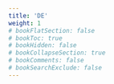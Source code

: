 ```yaml
---
title: 'DE'
weight: 1
# bookFlatSection: false
# bookToc: true
# bookHidden: false
# bookCollapseSection: true
# bookComments: false
# bookSearchExclude: false
---
```


<meta charset="UTF-8">
<meta name="viewport" content="width=device-width, initial-scale=1.0">
<title>Stats</title>
<script src="https://cdn.plot.ly/plotly-latest.min.js"></script>

<div id="ncty42ShyMwTaG3kn1Ab" class="plotly-graph-div" style="height:100%; width:100%;"></div>
<script type="text/javascript">
    Plotly.newPlot("ncty42ShyMwTaG3kn1Ab", {"data":[{"type":"scatter","name":"de01- W","mode":"lines","x":[1.0,2.0,3.0,4.0,5.0,6.0,7.0,8.0,9.0,10.0],"y":[1.4426960309452606,2.4181608390932303,0.1886180433233922,1.4766506896860045,3.313890775821944,0.9004643264490856,2.0703893278913976,3.3219280948873626,0.0,0.0],"text":["E03","E04","E06","E08 -- Blackout","E10","E12","E14","E16","E18","E20"]},{"type":"scatter","name":"de01r- L","mode":"lines","x":[1.0,3.0,4.0,5.0,6.0,7.0,8.0,9.0,10.0],"y":[3.9925555620206055,1.3736600582396667,2.6896954640532056,2.311291867790048,1.455909780694372,2.370111628397327,0.8699394594356271,1.2479275134435857,2.5849625007211565],"text":["E02","E06","E08","E10","E12","E14","E16","E18","E20"]},{"type":"scatter","name":"de02- W","mode":"lines","x":[1.0,2.0,3.0,4.0,5.0,6.0,7.0,8.0,9.0,10.0],"y":[2.424983222224046,1.8314001169352563,4.534312599844869,3.077853033159416,0.9481610684803818,1.8045288779788409,2.3485223048990753,3.1043366598147357,0.0,0.0],"text":["E02","E04","E06","E08","E10","E12","E14","E16","E18","E20"]},{"type":"scatter","name":"de02r- W","mode":"lines","x":[1.0,2.0,3.0,5.0,6.0,7.0,8.0,9.0,10.0],"y":[3.9925555620206055,2.066631220015802,3.1567225454993197,1.5741826619679136,1.9602998761797423,0.0,5.523561956057014,0.0,0.0],"text":["E04","E06","E08","E12","E14","E16","E18","E20","E21"]},{"type":"scatter","name":"de03- W","mode":"lines","x":[1.0,2.0,3.0,4.0,5.0,6.0,7.0,8.0,9.0,10.0,11.0],"y":[3.9925555620206055,1.903269908302993,1.658965058566452,2.172358027405153,2.556693253949203,6.612383541475902,0.7369655941662062,0.0,0.0,0.0,2.5849625007211565],"text":["E02","E04","E06","E08","E10","E12","E14","E16","E18","E20","reunion"]},{"type":"scatter","name":"de03r- W","mode":"lines","x":[1.0,2.0,3.0,4.0,5.0,6.0,7.0,8.0,9.0,10.0],"y":[3.9925555620206055,2.0531592770184797,2.095638151246178,5.081085271479625,1.5839144112882901,1.7037322909834467,2.115477217419936,1.584962500721156,0.0,0.0],"text":["E04","E06","E08","E10","E12","E14","E16","E18 -- Blackout","E20","E22"]},{"type":"scatter","name":"de04- W","mode":"lines","x":[1.0,2.0,3.0,4.0,5.0,6.0,7.0,8.0,9.0],"y":[3.9690242501185837,2.099208936927085,1.4910817401192722,2.2963254061632217,1.8552649070189893,1.0,0.7369655941662062,0.7776075786635522,2.8073549220576037],"text":["E04","E06","E08","E10","E12","E14","E16 -- Blackout","E18 -- Blackout","E21 -- finale"]},{"type":"scatter","name":"de04r- W","mode":"lines","x":[1.0,2.0,3.0,4.0,5.0,6.0,7.0,7.0,8.0],"y":[2.424983222224046,2.41873460606378,2.3366514526768722,1.8205429554600525,5.9037297220879985,2.700439718141092,1.0,0.0,0.0],"text":["E04","E06","E08","E10 -- blackout","E12","E14","E16","E19","E20"]},{"type":"scatter","name":"de05- L","mode":"lines","x":[1.0,2.0,3.0,4.0,5.0,6.0,7.0,8.0,9.0,10.0,11.0],"y":[2.4119367080594523,2.006784429335685,6.073443624916158,1.433375245543319,1.3393852919639084,1.6828098241193008,2.5849625007211565,0.0,0.0,0.5849625007211561,1.0],"text":["E04","E06","E08","E10","E12","E14","E16","E18","E19","E20","E21 -- Reunion"]}],"layout":{"title":{"text":"Matchingnight / matching ceremony"},"height":800,"hovermode":"x","clickmode":"event","dragmode":"pan","xaxis":{"title":{"text":"#MB"},"mirror":true,"showline":true},"yaxis":{"title":{"text":"I [bit]"}}},"config":{"scrollZoom":true,"displaylogo":false}});
</script><div id="zijBS5j24r85Uu5WwA8R" class="plotly-graph-div" style="height:100%; width:100%;"></div>
<script type="text/javascript">
    Plotly.newPlot("zijBS5j24r85Uu5WwA8R", {"data":[{"type":"scatter","name":"de01- W","mode":"lines","x":[1.0,2.0,3.0,4.0,5.0,6.0,7.0,8.0,9.0,10.0],"y":[0.15200309344504995,0.14755718841385784,3.5680243699622696,1.9913585001720526,0.24410467729894278,3.040641984497346,0.25153876699596445,0.5849625007211561,0.0,0.0],"text":["E02","E04","E06","E08","E10","E12","E14","E16","E18","E20"]},{"type":"scatter","name":"de01r- L","mode":"lines","x":[1.0,2.0,3.0,4.0,5.0,6.0,7.0,8.0,9.0,9.100000381469727,10.0],"y":[0.15200309344504995,3.8832797163591324,0.11059060550948216,0.0,0.0,0.11609706492287117,0.9298739136093578,0.0,0.6100534816839867,0.0,0.4150374992788438],"text":["E02","E03 -- Francesco muss ausziehen","E06","E08 -- verkauft?","E10 -- verkauft?","E12","E14","E16","E18","E18/15 -- geschenkte Matchbox","E20"]},{"type":"scatter","name":"de02- W","mode":"lines","x":[1.0,2.0,3.0,4.0,5.0,6.0,7.0,8.0,9.0,10.0],"y":[0.15200309344504995,0.0,0.44801628573303837,0.7488455758819562,1.3680982763202882,0.0,0.0,0.0,0.3219280948873623,0.0],"text":["E02","E04 -- verkauft?","E06","E08","E10","E12 -- verkauft","E14","E16","E18","E20"]},{"type":"scatter","name":"de02r- W","mode":"lines","x":[1.0,2.0,3.0,4.0,4.099999904632568,5.0,6.0,7.0,8.0,9.0,10.0],"y":[0.15200309344504995,0.5015953188315482,0.11339360203625443,0.0,3.7313441758175436,0.16992500144231246,0.24312504051589615,0.5932301167047568,1.3344190390705593,0.0,0.0],"text":["E03","E05","E07","E09 -- verkauft","E09 -- Lukas will gehen","E11","E13","E15","E17","E19","E21"]},{"type":"scatter","name":"de03- W","mode":"lines","x":[1.0,2.0,3.0,4.0,5.0,6.0,7.0,8.0,9.0,10.0],"y":[0.15200309344504995,0.11293698189908152,0.4007632216107686,0.0,1.2535510186349694,0.049582028850560345,0.9259994185562229,0.0,0.0,0.0],"text":["E02","E04","E06","E08 -- verkauft","E10","E12","E14","E16","E18","E20"]},{"type":"scatter","name":"de03r- W","mode":"lines","x":[1.0,2.0,3.0,4.0,5.0,6.0,7.0,8.0,9.0,10.0],"y":[0.15200309344504995,0.5676845092893208,0.16597830439073458,0.3727986278791449,0.205821658133084,0.48040656967856654,2.9577717646107025,0.0,0.0,0.0],"text":["E03","E05","E07","E09","E11","E13","E15","E17","E19","E21"]},{"type":"scatter","name":"de04- W","mode":"lines","x":[0.75,1.0,2.0,3.0,4.0,5.0,6.0,7.0,8.0,9.0],"y":[0.15200309344504995,0.15038481504666718,0.11781991711387982,1.6817109240403267,0.13865348844493983,7.839583636278954,0.1963972128035033,0.2630344058337938,0.0,0.0],"text":["E02 -- zusätzliche MB, da dup nicht bekannt","E03","E05","E07","E09","E11","E13","E15","E17","E19"]},{"type":"scatter","name":"de04r- W","mode":"lines","x":[1.0,2.0,3.0,4.0,5.0,6.0,7.0,8.0,9.0],"y":[0.15200309344504995,2.5095550980631334,0.0,0.9174324395037694,0.0,2.9289169019385177,0.0,0.0,0.0],"text":["E03","E05","E07 -- verkauft d Jenny","E09","E11 -- verkauft d Gabriela","E13","E15","E18","E19"]},{"type":"scatter","name":"de05- L","mode":"lines","x":[1.0,2.0,3.0,3.0999999046325684,4.0,5.0,6.0,7.0,8.0,9.0,10.0],"y":[0.15200309344504995,0.31404433313526314,0.11863365402366224,0.1523025053204496,0.6853679150595938,6.039653976494703,0.9147527133814888,0.07800251200127305,0.0,0.0,0.0],"text":["E03","E05","E06","E07","E09","E11","E13","E15","E17 -- verkauft","E18","E19"]}],"layout":{"title":{"text":"Matchbox / truth booth"},"height":800,"hovermode":"x","clickmode":"event","dragmode":"pan","xaxis":{"title":{"text":"#MN"},"mirror":true,"showline":true},"yaxis":{"title":{"text":"I [bit]"}}},"config":{"scrollZoom":true,"displaylogo":false}});
</script><div id="UOMO6J1dkCpy9AqX5PYs" class="plotly-graph-div" style="height:100%; width:100%;"></div>
<script type="text/javascript">
    Plotly.newPlot("UOMO6J1dkCpy9AqX5PYs", {"data":[{"type":"scatter","name":"de01- W","mode":"lines","x":[0.0,1.0,2.0,3.0,4.0,5.0,6.0,7.0,8.0,9.0,10.0,11.0,12.0,13.0,14.0,15.0,16.0,17.0,18.0,19.0,20.0],"y":[25.112989209604315,24.960986116159265,23.518290085214005,23.37073289680015,20.952572057706917,17.384547687744647,17.195929644421255,15.204571144249204,13.727920454563199,13.483815777264256,10.169925001442312,7.129283016944966,6.22881869049588,5.977279923499917,3.9068905956085187,3.321928094887362,0.0,0.0,0.0,0.0,0.0],"text":["initial","MB#1-E02","MN#1-E03","MB#2-E04","MN#2-E04","MB#3-E06","MN#3-E06","MB#4-E08","MN#4-E08 -- Blackout","MB#5-E10","MN#5-E10","MB#6-E12","MN#6-E12","MB#7-E14","MN#7-E14","MB#8-E16","MN#8-E16","MB#9-E18","MN#9-E18","MB#10-E20","MN#10-E20"]},{"type":"scatter","name":"de01r- L","mode":"lines","x":[0.0,1.0,2.0,3.0,5.0,6.0,7.0,8.0,9.0,10.0,11.0,12.0,13.0,14.0,15.0,16.0,17.0,17.200000762939453,18.0,19.0,20.0],"y":[25.112989209604315,24.960986116159265,20.96843055413866,17.08515083777953,16.974560232270047,15.600900174030382,15.600900174030382,12.911204709977175,12.911204709977175,10.599912842187127,10.483815777264256,9.027905996569885,8.098032082960527,5.727920454563199,5.727920454563199,4.857980995127572,4.247927513443585,4.247927513443585,3.0,2.584962500721156,0.0],"text":["initial","MB#1-E02","MN#1-E02","MB#2-E03 -- Francesco muss ausziehen","MB#3-E06","MN#3-E06","MB#4-E08 -- verkauft?","MN#4-E08","MB#5-E10 -- verkauft?","MN#5-E10","MB#6-E12","MN#6-E12","MB#7-E14","MN#7-E14","MB#8-E16","MN#8-E16","MB#9-E18","MB#9.1-E18/15 -- geschenkte Matchbox","MN#9-E18","MB#10-E20","MN#10-E20"]},{"type":"scatter","name":"de02- W","mode":"lines","x":[0.0,1.0,2.0,3.0,4.0,5.0,6.0,7.0,8.0,9.0,10.0,11.0,12.0,13.0,14.0,15.0,16.0,17.0,18.0,19.0,20.0],"y":[25.112989209604315,24.960986116159265,22.53600289393522,22.53600289393522,20.704602776999963,20.256586491266926,15.722273891422057,14.973428315540101,11.895575282380685,10.527477006060396,9.579315937580015,9.579315937580015,7.774787059601174,7.774787059601174,5.426264754702098,5.426264754702098,2.321928094887362,2.0,2.0,2.0,2.0],"text":["initial","MB#1-E02","MN#1-E02","MB#2-E04 -- verkauft?","MN#2-E04","MB#3-E06","MN#3-E06","MB#4-E08","MN#4-E08","MB#5-E10","MN#5-E10","MB#6-E12 -- verkauft","MN#6-E12","MB#7-E14","MN#7-E14","MB#8-E16","MN#8-E16","MB#9-E18","MN#9-E18","MB#10-E20","MN#10-E20"]},{"type":"scatter","name":"de02r- W","mode":"lines","x":[0.0,1.0,2.0,3.0,4.0,5.0,6.0,7.0,7.199999809265137,9.0,10.0,11.0,12.0,13.0,14.0,15.0,16.0,17.0,18.0,19.0,20.0],"y":[25.112989209604315,24.960986116159265,20.96843055413866,20.466835235307112,18.400204015291312,18.286810413255058,15.130087867755737,15.130087867755737,11.398743691938193,11.228818690495881,9.654636028527968,9.411510988012072,7.451211111832329,6.857980995127572,6.857980995127572,5.523561956057013,0.0,0.0,0.0,0.0,0.0],"text":["initial","MB#1-E03","MN#1-E04","MB#2-E05","MN#2-E06","MB#3-E07","MN#3-E08","MB#4-E09 -- verkauft","MB#4.1-E09 -- Lukas will gehen","MB#5-E11","MN#5-E12","MB#6-E13","MN#6-E14","MB#7-E15","MN#7-E16","MB#8-E17","MN#8-E18","MB#9-E19","MN#9-E20","MB#10-E21","MN#10-E21"]},{"type":"scatter","name":"de03- W","mode":"lines","x":[0.0,1.0,2.0,3.0,4.0,5.0,6.0,7.0,8.0,9.0,10.0,11.0,12.0,13.0,14.0,15.0,16.0,17.0,18.0,19.0,20.0,22.0],"y":[25.112989209604315,24.960986116159265,20.96843055413866,20.85549357223958,18.952223663936586,18.55146044232582,16.892495383759368,16.892495383759368,14.720137356354213,13.466586337719244,10.909893083770042,10.860311054919482,4.247927513443585,3.321928094887362,2.584962500721156,2.584962500721156,2.584962500721156,2.584962500721156,2.584962500721156,2.584962500721156,2.584962500721156,0.0],"text":["initial","MB#1-E02","MN#1-E02","MB#2-E04","MN#2-E04","MB#3-E06","MN#3-E06","MB#4-E08 -- verkauft","MN#4-E08","MB#5-E10","MN#5-E10","MB#6-E12","MN#6-E12","MB#7-E14","MN#7-E14","MB#8-E16","MN#8-E16","MB#9-E18","MN#9-E18","MB#10-E20","MN#10-E20","MN#11-reunion"]},{"type":"scatter","name":"de03r- W","mode":"lines","x":[0.0,1.0,2.0,3.0,4.0,5.0,6.0,7.0,8.0,9.0,10.0,11.0,12.0,13.0,14.0,15.0,16.0,17.0,18.0,19.0,20.0],"y":[25.112989209604315,24.960986116159265,20.96843055413866,20.400746044849342,18.34758676783086,18.181608463440128,16.08597031219395,15.713171684314805,10.632086412835182,10.426264754702098,8.842350343413807,8.361943773735241,6.658211482751795,3.700439718141092,1.584962500721156,1.584962500721156,0.0,0.0,0.0,0.0,0.0],"text":["initial","MB#1-E03","MN#1-E04","MB#2-E05","MN#2-E06","MB#3-E07","MN#3-E08","MB#4-E09","MN#4-E10","MB#5-E11","MN#5-E12","MB#6-E13","MN#6-E14","MB#7-E15","MN#7-E16","MB#8-E17","MN#8-E18 -- Blackout","MB#9-E19","MN#9-E20","MB#10-E21","MN#10-E22"]},{"type":"scatter","name":"de04- W","mode":"lines","x":[0.0,0.5,1.0,2.0,3.0,4.0,5.0,6.0,7.0,8.0,9.0,10.0,11.0,12.0,13.0,14.0,15.0,16.0,17.0,18.0],"y":[27.57242082824161,27.420417734796562,27.270032919749895,23.30100866963131,23.18318875251743,21.083979815590347,19.40226889155002,17.911187151430745,17.772533662985808,15.476208256822586,7.636624620543649,5.78135971352466,5.584962500721156,4.584962500721156,4.321928094887363,3.584962500721156,3.584962500721156,2.807354922057604,2.807354922057604,0.0],"text":["initial","MB#0.75-E02 -- zusätzliche MB, da dup nicht bekannt","MB#1-E03","MN#1-E04","MB#2-E05","MN#2-E06","MB#3-E07","MN#3-E08","MB#4-E09","MN#4-E10","MB#5-E11","MN#5-E12","MB#6-E13","MN#6-E14","MB#7-E15","MN#7-E16 -- Blackout","MB#8-E17","MN#8-E18 -- Blackout","MB#9-E19","MN#9-E21 -- finale"]},{"type":"scatter","name":"de04r- W","mode":"lines","x":[0.0,1.0,2.0,3.0,4.0,5.0,6.0,7.0,8.0,9.0,10.0,11.0,12.0,13.0,14.0,15.0,14.0,17.0,16.0],"y":[25.112989209604315,24.960986116159265,22.53600289393522,20.026447795872087,17.607713189808305,17.607713189808305,15.271061737131435,14.353629297627664,12.533086342167612,12.533086342167612,6.6293566200796095,3.700439718141092,1.0,1.0,0.0,0.0,0.0,0.0,0.0],"text":["initial","MB#1-E03","MN#1-E04","MB#2-E05","MN#2-E06","MB#3-E07 -- verkauft d Jenny","MN#3-E08","MB#4-E09","MN#4-E10 -- blackout","MB#5-E11 -- verkauft d Gabriela","MN#5-E12","MB#6-E13","MN#6-E14","MB#7-E15","MN#7-E16","MB#8-E18","MN#7-E19","MB#9-E19","MN#8-E20"]},{"type":"scatter","name":"de05- L","mode":"lines","x":[0.0,1.0,2.0,3.0,4.0,5.0,5.199999809265137,6.0,7.0,8.0,9.0,10.0,11.0,12.0,13.0,14.0,15.0,16.0,17.0,18.0,19.0,20.0,22.0],"y":[27.57242082824161,27.420417734796562,25.008481026737112,24.694436693601848,22.687652264266163,22.5690186102425,22.416716104922052,16.343272480005897,15.657904564946303,14.224529319402984,8.184875342908283,6.845490050944375,5.930737337562887,4.247927513443585,4.169925001442312,1.584962500721156,1.584962500721156,1.584962500721156,1.584962500721156,1.584962500721156,1.584962500721156,1.0,0.0],"text":["initial","MB#1-E03","MN#1-E04","MB#2-E05","MN#2-E06","MB#3-E06","MB#3.1-E07","MN#3-E08","MB#4-E09","MN#4-E10","MB#5-E11","MN#5-E12","MB#6-E13","MN#6-E14","MB#7-E15","MN#7-E16","MB#8-E17 -- verkauft","MN#8-E18","MB#9-E18","MN#9-E19","MB#10-E19","MN#10-E20","MN#11-E21 -- Reunion"]}],"layout":{"title":{"text":"Left possibilities"},"height":800,"hovermode":"x","clickmode":"event","dragmode":"pan","xaxis":{"title":{"text":"#MB/#MN"},"mirror":true,"showline":true},"yaxis":{"title":{"text":"H [bit]"}}},"config":{"scrollZoom":true,"displaylogo":false}});
</script>

<div class="plot">
    {{ .Site.BaseURL }}plot2.html
</div>

<div class="plot">
    {{ .Site.BaseURL }}plot3.html
</div>
